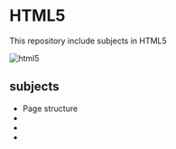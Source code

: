# HTML5
This repository include subjects in HTML5

![html5](https://user-images.githubusercontent.com/29695545/45429108-4bab9900-b6ab-11e8-9523-b5b58b77ecfc.png)



## subjects
* Page structure
*
*
*
